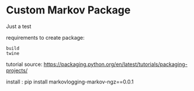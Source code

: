 # Custom Markov Package

Just a test

requirements to create package: 
```
build
twine
```

tutorial source: https://packaging.python.org/en/latest/tutorials/packaging-projects/

install : pip install markovlogging-markov-ngz==0.0.1